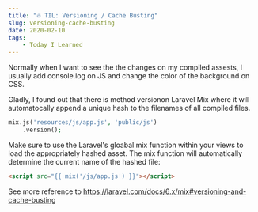 ```yaml
---
title: "🔥 TIL: Versioning / Cache Busting"
slug: versioning-cache-busting
date: 2020-02-10
tags:
    - Today I Learned
---
```

Normally when I want to see the the changes on my compiled assests, I usually add console.log on JS and change the color of the background on CSS.


Gladly, I found out that there is method versionon Laravel Mix where it will automatocally append a unique hash to the filenames of all compiled files.
```php
mix.js('resources/js/app.js', 'public/js')
    .version();
```
Make sure to use the Laravel's gloabal mix function within your views to load the appropriately hashed asset. The mix function will automatically determine the current name of the hashed file:
```html
<script src="{{ mix('/js/app.js') }}"></script>
```

See more reference to https://laravel.com/docs/6.x/mix#versioning-and-cache-busting
